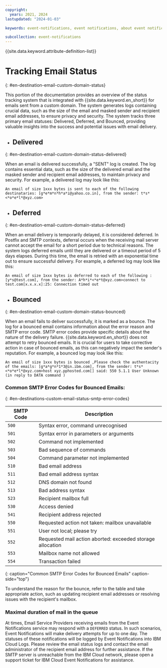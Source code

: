 ```yaml
---
copyright:
  years: 2021, 2024
lastupdated: "2024-01-03"

keywords: event-notifications, event notifications, about event notifications, destinations, email

subcollection: event-notifications
---
```


{{site.data.keyword.attribute-definition-list}}

# Tracking Email Status
{: #en-destination-email-custom-domain-status}

This portion of the documentation provides an overview of the status tracking system that is integrated with {{site.data.keyword.en_short}} for emails sent from a custom domain. The system generates logs containing crucial data, such as the size of the email and masked sender and recipient email addresses, to ensure privacy and security.
The system tracks three primary email statuses: Delivered, Deferred, and Bounced, providing valuable insights into the success and potential issues with email delivery.

- ## Delivered
{: #en-destination-email-custom-domain-status-delivered}

When an email is delivered successfully, a "SENT" log is created. The log contains essential data, such as the size of the delivered email and the masked sender and recipient email addresses, to maintain privacy and security.
For example, a delivered log may look like this:

```text
An email of size 1xxx bytes is sent to each of the following destinataries: [g*e*m*n*h*a*i@yahoo.co.in], from the sender: t*s*<*o*e*l*@xyz.com>
```

- ## Deferred
{: #en-destination-email-custom-domain-status-deferred}

When an email delivery is temporarily delayed, it is considered deferred. In Postfix and SMTP contexts, deferral occurs when the receiving mail server cannot accept the email for a short period due to technical reasons. The system logs deferred emails until they are delivered or a timeout period of 5 days elapses. During this time, the email is retried with an exponential time out to ensure successful delivery.
For example, a deferred log may look like this:

```text
An email of size 1xxx bytes is deferred to each of the following : [y*s@test.com], from the sender: A*h*i*<*e*t@xyz.com>connect to test.com[x.x.x.x]:25: Connection timed out
```

- ## Bounced
{: #en-destination-email-custom-domain-status-bounced}

When an email fails to deliver successfully, it is marked as a bounce. The log for a bounced email contains information about the error reason and SMTP error code. SMTP error codes provide specific details about the nature of the delivery failure. {{site.data.keyword.en_short}} does not attempt to retry bounced emails.
It is crucial for users to take corrective action in case of bounced emails, as this can negatively impact the sender's reputation.
For example, a bounced log may look like this:

```text
An email of size 1xxx bytes is bounced ,Please check the authentacity of the emails: [g*a*g*n*1*3@in.ibm.com], from the sender: t*s*<*o*e*l*@xyz.com>host xyz.pphosted.com[] said: 550 5.1.1 User Unknown (in reply to DATA command )
```

### Common SMTP Error Codes for Bounced Emails:
{: #en-destinations-custom-email-status-smtp-error-codes}

| SMTP Code | Description |
| --- | --- |
| `500` | Syntax error, command unrecognised |
| `501` | Syntax error in parameters or arguments |
| `502` | Command not implemented |
| `503` | Bad sequence of commands |
| `504` | Command parameter not implemented |
| `510` | Bad email address |
| `511` | Bad email address syntax |
| `512` | DNS domain not found |
| `513` | Bad address syntax |
| `523` | Recipient mailbox full |
| `530` | Access denied |
| `541` | Recipient address rejected |
| `550` | Requested action not taken: mailbox unavailable |
| `551` | User not local; please try |
| `552` | Requested mail action aborted: exceeded storage allocation |
| `553` | Mailbox name not allowed |
| `554` | Transaction failed |
{: caption="Common SMTP Error Codes for Bounced Emails" caption-side="top"}

To understand the reason for the bounce, refer to the table and take appropriate action, such as updating recipient email addresses or resolving issues with the recipient's mailbox.

### Maximal duration of mail in the queue
At times, Email Service Providers receiving emails from the Event Notifications service may respond with a `DEFERRED` status. In such scenarios, Event Notifications will make delivery attempts for up to one day. The statuses of these notifications will be logged by Event Notifications into IBM Cloud Logs. Please review the email status logs and contact the email administrator of the recipient email address for further assistance. If the SMTP server is unreachable from the IBM Cloud network, please open a support ticket for IBM Cloud Event Notifications for assistance.
